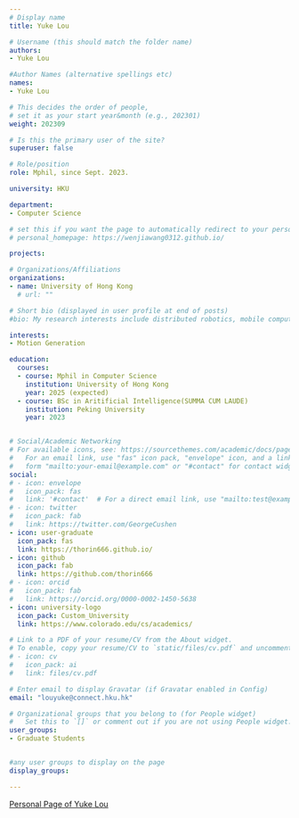 ```yaml
---
# Display name
title: Yuke Lou

# Username (this should match the folder name)
authors:
- Yuke Lou

#Author Names (alternative spellings etc)
names:
- Yuke Lou

# This decides the order of people, 
# set it as your start year&month (e.g., 202301) 
weight: 202309

# Is this the primary user of the site?
superuser: false

# Role/position
role: Mphil, since Sept. 2023. 

university: HKU

department:
- Computer Science

# set this if you want the page to automatically redirect to your personal homepage
# personal_homepage: https://wenjiawang0312.github.io/

projects:

# Organizations/Affiliations
organizations:
- name: University of Hong Kong
  # url: ""

# Short bio (displayed in user profile at end of posts)
#bio: My research interests include distributed robotics, mobile computing and programmable matter.

interests:
- Motion Generation

education:
  courses:
  - course: Mphil in Computer Science
    institution: University of Hong Kong
    year: 2025 (expected)
  - course: BSc in Aritificial Intelligence(SUMMA CUM LAUDE)
    institution: Peking University
    year: 2023


# Social/Academic Networking
# For available icons, see: https://sourcethemes.com/academic/docs/page-builder/#icons
#   For an email link, use "fas" icon pack, "envelope" icon, and a link in the
#   form "mailto:your-email@example.com" or "#contact" for contact widget.
social:
# - icon: envelope
#   icon_pack: fas
#   link: '#contact'  # For a direct email link, use "mailto:test@example.org".
# - icon: twitter
#   icon_pack: fab
#   link: https://twitter.com/GeorgeCushen
- icon: user-graduate
  icon_pack: fas
  link: https://thorin666.github.io/
- icon: github
  icon_pack: fab
  link: https://github.com/thorin666
# - icon: orcid
#   icon_pack: fab
#   link: https://orcid.org/0000-0002-1450-5638
- icon: university-logo
  icon_pack: Custom_University
  link: https://www.colorado.edu/cs/academics/

# Link to a PDF of your resume/CV from the About widget.
# To enable, copy your resume/CV to `static/files/cv.pdf` and uncomment the lines below.
# - icon: cv
#   icon_pack: ai
#   link: files/cv.pdf

# Enter email to display Gravatar (if Gravatar enabled in Config)
email: "louyuke@connect.hku.hk"

# Organizational groups that you belong to (for People widget)
#   Set this to `[]` or comment out if you are not using People widget.
user_groups:
- Graduate Students


#any user groups to display on the page
display_groups:

---
```


<!-- # write your biography here -->
[Personal Page of Yuke Lou](https://thorin666.github.io/)
